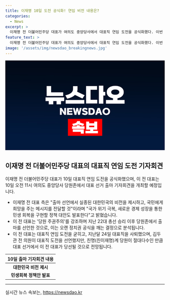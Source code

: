```yaml
---
title: 이재명 10일 도전 공식화! 연임 비전 내용은?
categories:
  - News
excerpt: >
  이재명 전 더불어민주당 대표가 여의도 중앙당사에서 대표직 연임 도전을 공식화했다. 이번 선거는 국회 이전에서 첫 진행되는데, 이는 당원 주권주의를 강조한 이 전 대표의 결정과 맞닿아 있다. 정책 대안 발표와 비전 제시를 강조하며, 민생 회복을 위한 노력을 약속하고 있다. 또한, 김두관 전 의원의 도전이 있지만, 친이재명 계 당원의 절대다수로 이 전 대표의 당선이 예상되고 있다.
feature_text: >
  이재명 전 더불어민주당 대표가 여의도 중앙당사에서 대표직 연임 도전을 공식화했다. 이번 선거는 국회 이전에서 첫 진행되는데, 이는 당원 주권주의를 강조한 이 전 대표의 결정과 맞닿아 있다. 정책 대안 발표와 비전 제시를 강조하며, 민생 회복을 위한 노력을 약속하고 있다. 또한, 김두관 전 의원의 도전이 있지만, 친이재명 계 당원의 절대다수로 이 전 대표의 당선이 예상되고 있다.
image: '/assets/img/newsdao_breakingnews.jpg'
---
```


<p><img src="/assets/img/newsdao_breakingnews.jpg" alt="implanttips 속보" /></p>

<h2 data-ke-size="size26">이재명 전 더불어민주당 대표의 대표직 연임 도전 기자회견</h2>

<p data-ke-size="size16">이재명 전 더불어민주당 대표가 10일 대표직 연임 도전을 공식화했으며, 이 전 대표는 10일 오전 11시 여의도 중앙당사 당원존에서 대표 선거 출마 기자회견을 개최할 예정입니다.</p>

<ul>
<li>이재명 전 대표 측은 "출마 선언에서 실종된 대한민국의 비전을 제시하고, 국민에게 희망을 주는 메시지를 전달할 것"이라며 "국가 위기 극복, 새로운 경제 성장을 통한 민생 회복을 구현할 정책 대안도 발표한다"고 밝혔습니다.</li>
<li>이 전 대표는 '당원 주권주의'를 강조하며 지난 22대 총선 승리 이후 당원존에서 출마를 선언한 것으로, 이는 오랜 정치권 공식을 깨는 결정으로 분석됩니다.</li>
<li>이 전 대표는 대표직 연임 도전을 굳히고, 지난달 24일 대표직을 사퇴했으며, 김두관 전 의원이 대표직 도전을 선언했지만, 친명(친이재명)계 당원이 절대다수인 만큼 대표 선거에서 이 전 대표가 당선될 것으로 전망됩니다.</li>
</ul>

<table>
<thead>
<tr>
<th style="text-align: center;">10일 출마 기자회견 내용</th>
</tr>
</thead>
<tbody>
<tr>
<td style="text-align: center; height: 17px;"><b>대한민국 비전 제시</b></td>
</tr>
<tr>
<td style="text-align: center; height: 17px;"><b>민생회복 정책안 발표</b></td>
</tr>
</tbody>
</table>

<hr>
실시간 뉴스 속보는, <a href="https://newsdao.kr" rel="dofollow">https://newsdao.kr</a>


